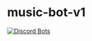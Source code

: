# music-bot-v1
[![Discord Bots](https://top.gg/api/widget/792627126037774336.svg)](https://top.gg/bot/792627126037774336)
